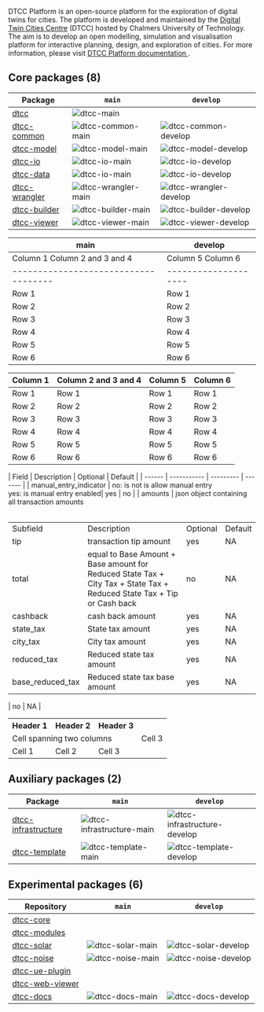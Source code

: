 DTCC Platform is an open-source platform for the exploration of
digital twins for cities. The platform is developed and maintained by
the [Digital Twin Cities Centre](https://dtcc.chalmers.se/) (DTCC)
hosted by Chalmers University of Technology. The aim is to develop an
open modelling, simulation and visualisation platform for interactive
planning, design, and exploration of cities. For more information, please visit [DTCC Platform documentation
](https://platform.dtcc.chalmers.se/).

## Core packages (8)

| Package | `main` | `develop` |
|---------|--------|-----------|
| [dtcc](https://github.com/dtcc-platform/dtcc) | ![dtcc-main](https://github.com/dtcc-platform/dtcc/actions/workflows/ci-build-tests.yml/badge.svg?branch=main) |  |
| [dtcc-common](https://github.com/dtcc-platform/dtcc-common) | ![dtcc-common-main](https://github.com/dtcc-platform/dtcc-common/actions/workflows/ci.yml/badge.svg?branch=main) | ![dtcc-common-develop](https://github.com/dtcc-platform/dtcc-common/actions/workflows/ci.yml/badge.svg?branch=develop) |
| [dtcc-model](https://github.com/dtcc-platform/dtcc-model) | ![dtcc-model-main](https://github.com/dtcc-platform/dtcc-model/actions/workflows/ci.yml/badge.svg?branch=main) | ![dtcc-model-develop](https://github.com/dtcc-platform/dtcc-model/actions/workflows/ci.yml/badge.svg?branch=develop) |
| [dtcc-io](https://github.com/dtcc-platform/dtcc-io) | ![dtcc-io-main](https://github.com/dtcc-platform/dtcc-io/actions/workflows/ci.yml/badge.svg?branch=main) | ![dtcc-io-develop](https://github.com/dtcc-platform/dtcc-io/actions/workflows/ci.yml/badge.svg?branch=develop) |
| [dtcc-data](https://github.com/dtcc-platform/dtcc-data) | ![dtcc-io-main](https://github.com/dtcc-platform/dtcc-io/actions/workflows/ci.yml/badge.svg?branch=main) | ![dtcc-io-develop](https://github.com/dtcc-platform/dtcc-io/actions/workflows/ci.yml/badge.svg?branch=develop) |
| [dtcc-wrangler](https://github.com/dtcc-platform/dtcc-wrangler) | ![dtcc-wrangler-main](https://github.com/dtcc-platform/dtcc-wrangler/actions/workflows/ci.yml/badge.svg?branch=main) | ![dtcc-wrangler-develop](https://github.com/dtcc-platform/dtcc-wrangler/actions/workflows/ci.yml/badge.svg?branch=develop) |
| [dtcc-builder](https://github.com/dtcc-platform/dtcc-builder) | ![dtcc-builder-main](https://github.com/dtcc-platform/dtcc-builder/actions/workflows/ci.yml/badge.svg?branch=main) | ![dtcc-builder-develop](https://github.com/dtcc-platform/dtcc-builder/actions/workflows/ci.yml/badge.svg?branch=develop) |
| [dtcc-viewer](https://github.com/dtcc-platform/dtcc-viewer) | ![dtcc-viewer-main](https://github.com/dtcc-platform/dtcc-viewer/actions/workflows/ci.yml/badge.svg?branch=main) | ![dtcc-viewer-develop](https://github.com/dtcc-platform/dtcc-viewer/actions/workflows/ci.yml/badge.svg?branch=develop) |

| main      | develop  |
|------------------------------------ |--------------------|
| Column 1  Column 2 and 3 and 4      | Column 5  Column 6 |
|------------------------------------ |--------------------|
|   Row 1  |    Row 1  | Row 1        |   Row 1  |   Row 1  |   Row 1  |
|   Row 2  |    Row 2  | Row 2        |   Row 2  |   Row 2  |   Row 2  |
|   Row 3  |    Row 3  | Row 3        |   Row 3  |   Row 3  |   Row 3  |
|   Row 4  |    Row 4  | Row 4        |   Row 4  |   Row 4  |   Row 4  |
|   Row 5  |    Row 5  | Row 5        |   Row 5  |   Row 5  |   Row 5  |
|   Row 6  |    Row 6  | Row 6        |   Row 6  |   Row 6  |   Row 6  |


| Column 1 | Column 2 and 3 and 4      | Column 5 | Column 6 |
|----------|-------------------------- |----------|----------|
|   Row 1  |    Row 1       |   Row 1  |   Row 1  |   Row 1  |
|   Row 2  |    Row 2       |   Row 2  |   Row 2  |   Row 2  |
|   Row 3  |    Row 3       |   Row 3  |   Row 3  |   Row 3  |
|   Row 4  |    Row 4       |   Row 4  |   Row 4  |   Row 4  |
|   Row 5  |    Row 5       |   Row 5  |   Row 5  |   Row 5  |
|   Row 6  |    Row 6       |   Row 6  |   Row 6  |   Row 6  |


| Field  | Description |  Optional | Default |
       | ------ | ----------- | --------- | ------- |
       | manual_entry_indicator | no: is not is allow manual entry <br /> yes: is manual entry enabled| yes | no |
       | amounts | json object containing all transaction amounts <br /> <br /> <table> <tr> <td> Subfield </td> <td> Description </td> <td> Optional </td> <td> Default </td> </tr> <tr> <td> tip </td>  <td> transaction tip amount </td> <td> yes </td> <td> NA </td> </tr> <tr> <td> total </td> <td> equal to Base  Amount + Base amount for  Reduced State Tax + City Tax + State Tax + Reduced State Tax + Tip or Cash back </td> <td> no </td> <td> NA </td> </tr> <tr> <td> cashback </td> <td> cash back amount </td> <td> yes </td> <td> NA </td> </tr> <tr> <td> state_tax </td> <td> State tax amount </td> <td> yes </td> <td> NA </td> </tr> <tr> <td> city_tax </td> <td> City tax amount </td> <td> yes </td> <td> NA </td> </tr> <tr> <td> reduced_tax </td> <td> Reduced state tax amount </td> <td> yes </td> <td> NA </td> </tr> <tr> <td> base_reduced_tax </td> <td> Reduced state tax base amount </td> <td> yes </td> <td> NA </td> </tr> </table> | no | NA |


<table>
  <tr>
    <th>Header 1</th>
    <th>Header 2</th>
    <th>Header 3</th>
  </tr>
  <tr>
    <td colspan="3">Cell spanning two columns</td>
    <td>Cell 3</td>
  </tr>
  <tr>
    <td>Cell 1</td>
    <td>Cell 2</td>
    <td>Cell 3</td>
  </tr>
</table>

## Auxiliary packages (2)

| Package | `main` | `develop` |
|---------|--------|-----------|
| [dtcc-infrastructure](https://github.com/dtcc-platform/dtcc-infrastructure) | ![dtcc-infrastructure-main](https://github.com/dtcc-platform/dtcc-infrastructure/actions/workflows/ci.yml/badge.svg?branch=main) | ![dtcc-infrastructure-develop](https://github.com/dtcc-platform/dtcc-infrastructure/actions/workflows/ci.yml/badge.svg?branch=develop) |
| [dtcc-template](https://github.com/dtcc-platform/dtcc-template) | ![dtcc-template-main](https://github.com/dtcc-platform/dtcc-template/actions/workflows/ci.yml/badge.svg?branch=main) | ![dtcc-template-develop](https://github.com/dtcc-platform/dtcc-template/actions/workflows/ci.yml/badge.svg?branch=develop) |

## Experimental packages (6)

| Repository   | `main` | `develop` |
|--------------|--------|-----------|
| [dtcc-core](https://github.com/dtcc-platform/dtcc-core) | | |
| [dtcc-modules](https://github.com/dtcc-platform/dtcc-modules) | | |
| [dtcc-solar](https://github.com/dtcc-platform/dtcc-solar) | ![dtcc-solar-main](https://github.com/dtcc-platform/dtcc-solar/actions/workflows/ci.yml/badge.svg?branch=main) | ![dtcc-solar-develop](https://github.com/dtcc-platform/dtcc-solar/actions/workflows/ci.yml/badge.svg?branch=develop) |
| [dtcc-noise](https://github.com/dtcc-platform/dtcc-noise) | ![dtcc-noise-main](https://github.com/dtcc-platform/dtcc-noise/actions/workflows/ci.yml/badge.svg?branch=main) | ![dtcc-noise-develop](https://github.com/dtcc-platform/dtcc-noise/actions/workflows/ci.yml/badge.svg?branch=develop) |
| [dtcc-ue-plugin](https://github.com/dtcc-platform/dtcc-ue-plugin) | | |
| [dtcc-web-viewer](https://github.com/dtcc-platform/dtcc-web-viewer) | | |
| [dtcc-docs](https://github.com/dtcc-platform/dtcc-docs) | ![dtcc-docs-main](https://github.com/dtcc-platform/dtcc-docs/actions/workflows/ci.yml/badge.svg?branch=main) | ![dtcc-docs-develop](https://github.com/dtcc-platform/dtcc-docs/actions/workflows/ci.yml/badge.svg?branch=develop) |

